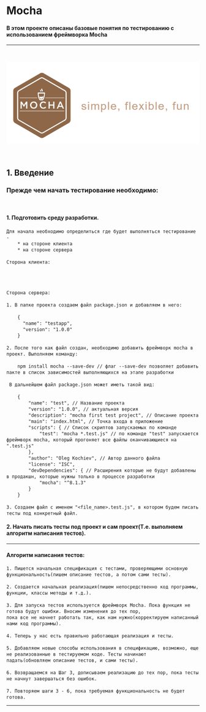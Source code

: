 #            Mocha
#### В этом проекте описаны базовые понятия по тестированию с использованием фреймворка Mocha
<hr>
<br>

![Image alt](https://github.com/Education-IT-web/Testing/blob/master/Mocha/Start%20testing/logo.png)

<br>


## 1. Введение

### Прежде чем начать тестирование необходимо:
<br>

   #### 1. Подготовить среду разработки. 

    Для начала необходимо определиться где будет выполняться тестирование - 
        * на стороне клиента
        * на стороне сервера
   
    Сторона клиента:




    Сторона сервера:

    1. В папке проекта создаем файл package.json и добавляем в него:
    
        {
          "name": "testapp",
          "version": "1.0.0"
        }
    
    2. После того как файл создан, необходимо добавить фреймворк mocha в проект. Выполняем команду:
        
        npm install mocha --save-dev // флаг --save-dev позволяет добавить пакте в список зависимостей выполняющихся на этапе разработки 
        
     В дальнейшем файл package.json может иметь такой вид:
     
        {
            "name": "test", // Название проекта
            "version": "1.0.0", // актуальная версия
            "description": "mocha first test project", // Описание проекта
            "main": "index.html", // Точка входа в приложение
            "scripts": { // Список скриптов запускаемых по команде
                "test": "mocha *.test.js" // по команде "test" запускается фреймворк mocha, который прогоняет все файлы оканчивающиеся на ".test.js"
            },
            "author": "Oleg Kochiev", // Автор данного файла
            "license": "ISC", 
            "devDependencies": { // Расширения которые не будут добавлены в продакшн, которые нужны только в процессе разработки
                "mocha": "^8.1.3"
            }
        }
    
    3. Создаем файл с именем "<file_name>.test.js", в котором будем писать тесты под конкретный файл.

    
    
  ####  2. Начать писать тесты под проект и сам проект(Т.е. выполняем алгоритм написания тестов). 
<hr>



#### Алгоритм написания тестов:


    1. Пишется начальная спецификация с тестами, проверяющими основную функциональность(пишем описание тестов, а потом сами тесты).

    2. Создается начальная реализация(пишем непосредственно код программы, функции, классы методы и т.д.).

    3. Для запуска тестов используется фреймворк Mocha. Пока функция не готова будут ошибки. Вносим изменения до тех пор, 
    пока все не начнет работать так, как нам нужно(корректируем написанный нами код программы).

    4. Теперь у нас есть правильно работающая реализация и тесты.

    5. Добавляем новые способы использования в спецификацию, возможно, еще не реализованные в тестируемом коде. Тесты начинают 
    падать(обновляем описание тестов, и сами тесты).

    6. Возвращаемся на Шаг 3, дописываем реализацию до тех пор, пока тесты не начнут завершаться без ошибок.

    7. Повторяем шаги 3 - 6, пока требуемая функциональность не будет готова.
<hr>  

<br><br>


